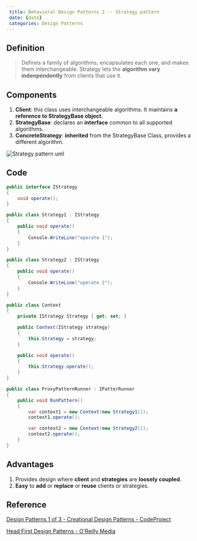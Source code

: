 ```yaml
---
 title: Behavioral Design Patterns 2 -- Strategy pattern
 date: {date}
 categories: Design Patterns
---
```


## Definition
>Defines a family of algorithms, encapsulates each one, and makes them interchangeable. Strategy lets the __algorithm vary indenpendently__ from clients that use it.


## Components

1. __Client__: this class uses interchangeable algorithms. It maintains __a reference to StrategyBase object__. 
2. __StrategyBase__: declares an __interface__ common to all supported algorithms.
3. __ConcreteStrategy__: __inherited__ from the StrategyBase Class, provides a different algorithm.

![Strategy pattern uml](https://www.codeproject.com/KB/architecture/455228/strategy.jpg)

<!--More-->

## Code

~~~cs
public interface IStrategy
{
    void operate();
}

public class Strategy1 : IStrategy
{
    public void operate()
    {
        Console.WriteLine("operate 1");
    }
}

public class Strategy2 : IStrategy
{
    public void operate()
    {
        Console.WriteLine("operate 2");
    }
}

public class Context
{
    private IStrategy Strategy { get; set; }

    public Context(IStrategy strategy)
    {
        this.Strategy = strategy;
    }

    public void operate()
    {
        this.Strategy.operate();
    }
}

public class ProxyPatternRunner : IPatterRunner
{
    public void RunPattern()
    {
        var context1 = new Context(new Strategy1());
        context1.operate();

        var context2 = new Context(new Strategy2());
        context2.operate();
    }
}
~~~

## Advantages

1. Provides design where __client__ and __strategies__ are __loosely coupled__.
2. __Easy__ to __add__ or __replace__ or __reuse__ clients or strategies.

## Reference

[Design Patterns 1 of 3 - Creational Design Patterns - CodeProject](https://www.codeproject.com/Articles/430590/Design-Patterns-of-Creational-Design-Patterns)

[Head First Design Patterns - O'Reilly Media](https://www.google.com.au/url?sa=t&rct=j&q=&esrc=s&source=web&cd=1&ved=0ahUKEwjE74WWy7rTAhVEppQKHfqGAjoQFggiMAA&url=http%3A%2F%2Fshop.oreilly.com%2Fproduct%2F9780596007126.do&usg=AFQjCNF91VIwQIeGyXH4xU67GibpAiRKRA&sig2=YcwhV4RTfJRpzWn3xsIcoA)
